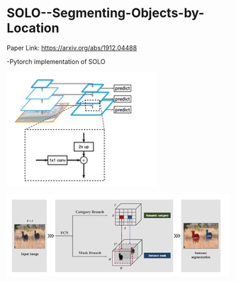 # SOLO--Segmenting-Objects-by-Location

Paper Link: https://arxiv.org/abs/1912.04488

-Pytorch implementation of SOLO

![](FPN.PNG)

![](Solo_model.PNG)
